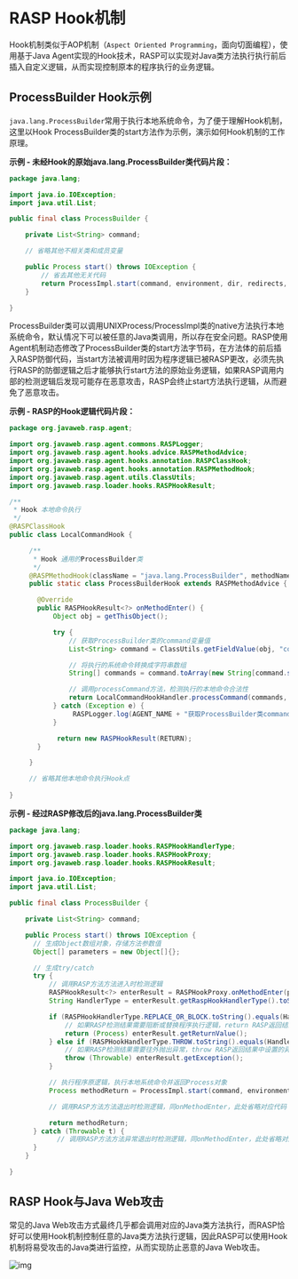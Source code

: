# RASP Hook机制

Hook机制类似于AOP机制（`Aspect Oriented Programming`，面向切面编程），使用基于Java Agent实现的Hook技术，RASP可以实现对Java类方法执行执行前后插入自定义逻辑，从而实现控制原本的程序执行的业务逻辑。



## ProcessBuilder Hook示例

`java.lang.ProcessBuilder`常用于执行本地系统命令，为了便于理解Hook机制，这里以Hook ProcessBuilder类的start方法作为示例，演示如何Hook机制的工作原理。

**示例 - 未经Hook的原始java.lang.ProcessBuilder类代码片段：**

```java
package java.lang;

import java.io.IOException;
import java.util.List;

public final class ProcessBuilder {

    private List<String> command;

    // 省略其他不相关类和成员变量

    public Process start() throws IOException {
        // 省去其他无关代码
        return ProcessImpl.start(command, environment, dir, redirects, redirectErrorStream);
    }

}
```

ProcessBuilder类可以调用UNIXProcess/ProcessImpl类的native方法执行本地系统命令，默认情况下可以被任意的Java类调用，所以存在安全问题。RASP使用Agent机制动态修改了ProcessBuilder类的start方法字节码，在方法体的前后插入RASP防御代码，当start方法被调用时因为程序逻辑已被RASP更改，必须先执行RASP的防御逻辑之后才能够执行start方法的原始业务逻辑，如果RASP调用内部的检测逻辑后发现可能存在恶意攻击，RASP会终止start方法执行逻辑，从而避免了恶意攻击。

**示例 - RASP的Hook逻辑代码片段：**

```java
package org.javaweb.rasp.agent;

import org.javaweb.rasp.agent.commons.RASPLogger;
import org.javaweb.rasp.agent.hooks.advice.RASPMethodAdvice;
import org.javaweb.rasp.agent.hooks.annotation.RASPClassHook;
import org.javaweb.rasp.agent.hooks.annotation.RASPMethodHook;
import org.javaweb.rasp.agent.utils.ClassUtils;
import org.javaweb.rasp.loader.hooks.RASPHookResult;

/**
 * Hook 本地命令执行
 */
@RASPClassHook
public class LocalCommandHook {

     /**
      * Hook 通用的ProcessBuilder类
      */
     @RASPMethodHook(className = "java.lang.ProcessBuilder", methodName = "start")
     public static class ProcessBuilderHook extends RASPMethodAdvice {

       @Override
       public RASPHookResult<?> onMethodEnter() {
           Object obj = getThisObject();

           try {
               // 获取ProcessBuilder类的command变量值
               List<String> command = ClassUtils.getFieldValue(obj, "command");

               // 将执行的系统命令转换成字符串数组
               String[] commands = command.toArray(new String[command.size()]);

               // 调用processCommand方法，检测执行的本地命令合法性
               return LocalCommandHookHandler.processCommand(commands, obj, this);
           } catch (Exception e) {
           		RASPLogger.log(AGENT_NAME + "获取ProcessBuilder类command变量异常:" + e, e);
           }

         	return new RASPHookResult(RETURN);
       }

     }

     // 省略其他本地命令执行Hook点
  
}
```

**示例 - 经过RASP修改后的java.lang.ProcessBuilder类**

```java
package java.lang;

import org.javaweb.rasp.loader.hooks.RASPHookHandlerType;
import org.javaweb.rasp.loader.hooks.RASPHookProxy;
import org.javaweb.rasp.loader.hooks.RASPHookResult;

import java.io.IOException;
import java.util.List;

public final class ProcessBuilder {

	private List<String> command;

	public Process start() throws IOException {
      // 生成Object数组对象，存储方法参数值
      Object[] parameters = new Object[]{};

      // 生成try/catch
      try {
          // 调用RASP方法方法进入时检测逻辑
          RASPHookResult<?> enterResult = RASPHookProxy.onMethodEnter(parameters, ...);
          String HandlerType = enterResult.getRaspHookHandlerType().toString();

          if (RASPHookHandlerType.REPLACE_OR_BLOCK.toString().equals(HandlerType)) {
              // 如果RASP检测结果需要阻断或替换程序执行逻辑，return RASP返回结果中设置的返回值
              return (Process) enterResult.getReturnValue();
          } else if (RASPHookHandlerType.THROW.toString().equals(HandlerType)) {
              // 如果RASP检测结果需要往外抛出异常，throw RASP返回结果中设置的异常对象
              throw (Throwable) enterResult.getException();
          }

          // 执行程序原逻辑，执行本地系统命令并返回Process对象
          Process methodReturn = ProcessImpl.start(command, environment, dir, redirects, redirectErrorStream);

          // 调用RASP方法方法退出时检测逻辑，同onMethodEnter，此处省略对应代码

          return methodReturn;
      } catch (Throwable t) {
        	// 调用RASP方法方法异常退出时检测逻辑，同onMethodEnter，此处省略对应代码
      }
	}

}
```



## RASP Hook与Java Web攻击

常见的Java Web攻击方式最终几乎都会调用对应的Java类方法执行，而RASP恰好可以使用Hook机制控制任意的Java类方法执行逻辑，因此RASP可以使用Hook机制将易受攻击的Java类进行监控，从而实现防止恶意的Java Web攻击。

![img](https://oss.javasec.org/images/image-20201202201757182.png)

